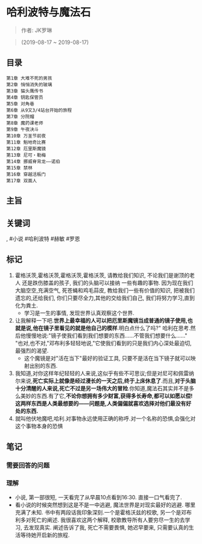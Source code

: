 # 哈利波特与魔法石

> 作者: JK罗琳

> (2019-08-17 ~ 2019-08-17)

## 目录
```
第1章 大难不死的男孩
第2章 悄悄消失的玻璃
第3章 猫头鹰传书
第4章 钥匙保管员
第5章 对角巷
第6章 从9又3/4站台开始的旅程
第7章 分院帽
第8章 魔药课老师
第9章 午夜决斗
第10章 万圣节前夜
第11章 魁地奇比赛
第12章 厄里斯魔镜
第13章 尼可・勒梅
第14章 挪威脊背龙――诺伯
第15章 禁林
第16章 穿越活板门
第17章 双面人
```

## 主旨

## 关键词
, #小说 #哈利波特 #赫敏 #罗恩

## 标记
1. 霍格沃茨,霍格沃茨,霍格沃茨,霍格沃茨, 请教给我们知识, 不论我们是谢顶的老人 还是跌伤膝盖的孩子, 我们的头脑可以接纳 一些有趣的事物. 因为现在我们大脑空空,充满空气, 死苍蝇和鸡毛蒜皮, 教给我们一些有价值的知识, 把被我们遗忘的,还给我们, 你们只要尽全力,其他的交给我们自己, 我们将努力学习,直到化为粪土.
	* 学习是一生的事情, 发现世界认真观察这个世界.
3. 让我解释一下吧.**世界上最幸福的人可以把厄里斯魔镜当成普通的镜子使用,也就是说,他在镜子里看见的就是他自己的模样**.明白点什么了吗?" 哈利在思考.然后他慢慢地说:"镜子使我们看到我们想要的东西……不管我们想要什么……" "也对,也不对,"邓布利多轻轻地说,"它使我们看到的只是我们内心深处最迫切,最强烈的渴望.
	* 这个魔镜是对"活在当下"最好的验证工具, 只要不是活在当下镜子就可以映射出别的东西.
4. 我知道,对你这样年纪轻轻的人来说,这似乎有些不可思议;但是对尼可和佩雷纳尔来说,**死亡实际上就像是经过漫长的一天之后,终于上床休息了**.而且,**对于头脑十分清醒的人来说,死亡不过是另一场伟大的冒险**.你知道,魔法石其实并不是多么美妙的东西.有了它,**不论你想拥有多少财富,获得多长寿命,都可以如愿以偿!这两样东西是人类最想要的——问题是,人类偏偏就喜欢选择对他们最没有好处的东西.**
5. 就叫他伏地魔吧,哈利.对事物永远使用正确的称呼.对一个名称的恐惧,会强化对这个事物本身的恐惧

## 笔记
### 需要回答的问题


### 理解
* 小说, 第一部很短, 一天看完了从早晨10点看到16:30. 直接一口气看完了.
* 看小说的时候突然想到这是不是一中逃避, 魔法世界是对现实最好的逃避. 哪里充满了未知. 书中有两段话我印象深刻.一个是霍格沃兹的校歌, 另一个是邓布利多对死亡的阐述. 我很喜欢这两个解释, 校歌教导所有人要穷尽一生的去学习, 去发现真实. 阐述告诉了我, 死亡不需要畏惧, 她迟早要来, 只需要认真的生活等待她开启新的旅程.
